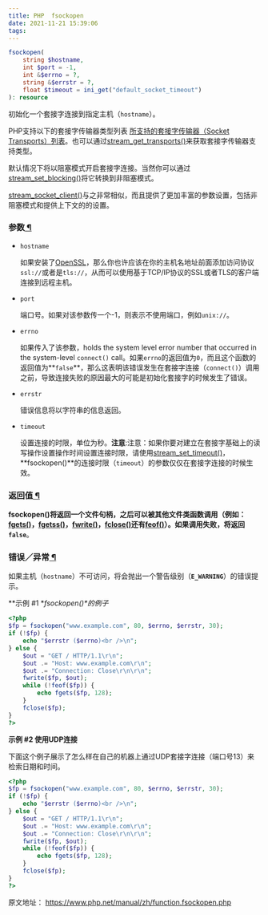 ```yaml
---
title: PHP  fsockopen
date: 2021-11-21 15:39:06
tags:
---
```


```php
fsockopen(
    string $hostname,
    int $port = -1,
    int &$errno = ?,
    string &$errstr = ?,
    float $timeout = ini_get("default_socket_timeout")
): resource
```

<!-- more -->

初始化一个套接字连接到指定主机（`hostname`）。

PHP支持以下的套接字传输器类型列表 [所支持的套接字传输器（Socket Transports）列表](https://www.php.net/manual/zh/transports.php)。也可以通过[stream_get_transports()](https://www.php.net/manual/zh/function.stream-get-transports.php)来获取套接字传输器支持类型。

默认情况下将以阻塞模式开启套接字连接。当然你可以通过[stream_set_blocking()](https://www.php.net/manual/zh/function.stream-set-blocking.php)将它转换到非阻塞模式。

[stream_socket_client()](https://www.php.net/manual/zh/function.stream-socket-client.php)与之非常相似，而且提供了更加丰富的参数设置，包括非阻塞模式和提供上下文的的设置。

### 参数[ ¶](https://www.php.net/manual/zh/function.fsockopen.php#refsect1-function.fsockopen-parameters)

- `hostname`

  如果安装了[OpenSSL](https://www.php.net/manual/zh/openssl.installation.php)，那么你也许应该在你的主机名地址前面添加访问协议`ssl://`或者是`tls://`，从而可以使用基于TCP/IP协议的SSL或者TLS的客户端连接到远程主机。

- `port`

  端口号。如果对该参数传一个-1，则表示不使用端口，例如`unix://`。

- `errno`

  如果传入了该参数，holds the system level error number that occurred in the system-level `connect()` call。如果`errno`的返回值为`0`，而且这个函数的返回值为**`false`**，那么这表明该错误发生在套接字连接（`connect()`）调用之前，导致连接失败的原因最大的可能是初始化套接字的时候发生了错误。

- `errstr`

  错误信息将以字符串的信息返回。

- `timeout`

  设置连接的时限，单位为秒。**注意**:注意：如果你要对建立在套接字基础上的读写操作设置操作时间设置连接时限，请使用[stream_set_timeout()](https://www.php.net/manual/zh/function.stream-set-timeout.php)，**fsockopen()**的连接时限（`timeout`）的参数仅仅在套接字连接的时候生效。

### 返回值[ ¶](https://www.php.net/manual/zh/function.fsockopen.php#refsect1-function.fsockopen-returnvalues)

**fsockopen()**将返回一个文件句柄，之后可以被其他文件类函数调用（例如：[fgets()](https://www.php.net/manual/zh/function.fgets.php)，[fgetss()](https://www.php.net/manual/zh/function.fgetss.php)，[fwrite()](https://www.php.net/manual/zh/function.fwrite.php)，[fclose()](https://www.php.net/manual/zh/function.fclose.php)还有[feof()](https://www.php.net/manual/zh/function.feof.php)）。如果调用失败，将返回**`false`**。

### 错误／异常[ ¶](https://www.php.net/manual/zh/function.fsockopen.php#refsect1-function.fsockopen-errors)

如果主机（`hostname`）不可访问，将会抛出一个警告级别（**`E_WARNING`**）的错误提示。


**示例 #1 \**fsockopen()\**的例子**

```php
<?php
$fp = fsockopen("www.example.com", 80, $errno, $errstr, 30);
if (!$fp) {
    echo "$errstr ($errno)<br />\n";
} else {
    $out = "GET / HTTP/1.1\r\n";
    $out .= "Host: www.example.com\r\n";
    $out .= "Connection: Close\r\n\r\n";
    fwrite($fp, $out);
    while (!feof($fp)) {
        echo fgets($fp, 128);
    }
    fclose($fp);
}
?>
```

**示例 #2 使用UDP连接**

下面这个例子展示了怎么样在自己的机器上通过UDP套接字连接（端口号13）来检索日期和时间。

```php
<?php
$fp = fsockopen("www.example.com", 80, $errno, $errstr, 30);
if (!$fp) {
    echo "$errstr ($errno)<br />\n";
} else {
    $out = "GET / HTTP/1.1\r\n";
    $out .= "Host: www.example.com\r\n";
    $out .= "Connection: Close\r\n\r\n";
    fwrite($fp, $out);
    while (!feof($fp)) {
        echo fgets($fp, 128);
    }
    fclose($fp);
}
?>
```

原文地址： https://www.php.net/manual/zh/function.fsockopen.php